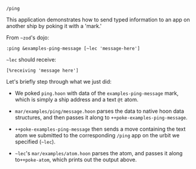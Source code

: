 `/ping`

This application demonstrates how to send typed information to an app on another ship by poking it with a 'mark.'

From `~zod`'s dojo:

`:ping &examples-ping-message [~lec 'message-here']`

`~lec` should receive:

`[%receiving 'message here']`

Let's briefly step through what we just did:

- We poked `ping.hoon` with data of the `examples-ping-message` mark, which is simply a ship address and a text `@t` atom. 

- `mar/examples/ping/message.hoon` parses the data to native hoon data structures, and then passes it along to `++poke-examples-ping-message`.

- `++poke-examples-ping-message` then sends a move containing the text atom we submitted to the corresponding `/ping` app on the urbit we specified (`~lec`).

- `~lec`'s `mar/examples/atom.hoon` parses the atom, and passes it along to`++poke-atom`, which prints out the output above.


